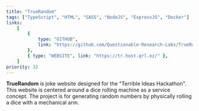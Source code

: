 ```yaml
---
title: "TrueRandom"
tags: ["TypeScript", "HTML", "SASS", "NodeJS", "ExpressJS", "Docker"]
links:
    [
        {
            type: "GITHUB",
            link: "https://github.com/Questionable-Research-Labs/TrueRandom-MainServer",
        },
        { type: "WEBSITE", link: "https://tr.host.qrl.nz/" },
    ]
priority: 32
---
```


**TrueRandom** is joke website designed for the "Terrible Ideas Hackathon". This website is centered around a dice rolling machine as a service concept. The project is for generating random numbers by physically rolling a dice with a mechanical arm.

